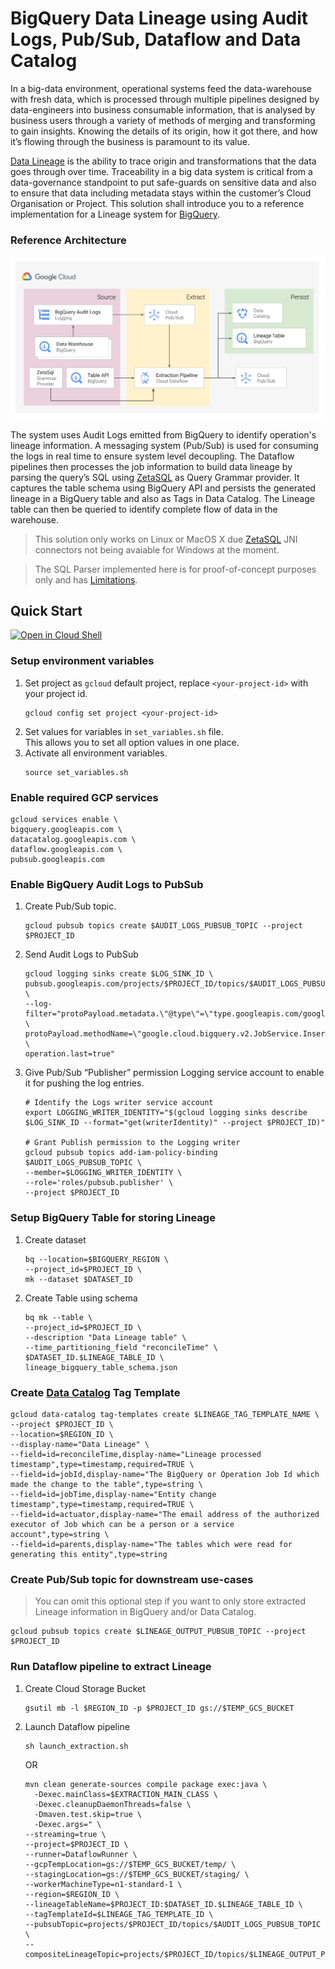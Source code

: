 # BigQuery Data Lineage using Audit Logs, Pub/Sub, Dataflow and Data Catalog

In a big-data environment, operational systems feed the data-warehouse with fresh data, which is processed through multiple pipelines designed by data-engineers into business consumable information, that is analysed by business users through a variety of methods of merging and transforming to gain insights. Knowing the details of its origin, how it got there, and how it’s flowing through the business is paramount to its value.

[Data Lineage](https://en.wikipedia.org/wiki/Data_lineage) is the ability to trace origin and transformations that the data goes through over time. Traceability in a big data system is critical from a data-governance standpoint to put safe-guards on sensitive data and also to ensure that data including metadata stays within the customer’s Cloud Organisation or Project. This solution shall introduce you to a reference implementation for a Lineage system for [BigQuery](https://cloud.google.com/bigquery).

### Reference Architecture

![architecutre](/lineage_solution_diagram.svg)

The system uses Audit Logs emitted from BigQuery to identify operation's lineage information. A messaging system (Pub/Sub) is used for consuming the logs in real time to ensure system level decoupling. The Dataflow pipelines then processes the job information to build data lineage by parsing the query’s SQL using [ZetaSQL](https://github.com/google/zetasql) as Query Grammar provider. It captures the table schema using BigQuery API and persists the generated lineage in a BigQuery table and also as Tags in Data Catalog. The Lineage table can then be queried to identify complete flow of data in the warehouse.


> This solution only works on Linux or MacOS X due [ZetaSQL](https://github.com/google/zetasql) JNI connectors not being avaiable for Windows at the moment.

> The SQL Parser implemented here is for proof-of-concept purposes only and has [Limitations](/LIMITATIONS.md).

## Quick Start

[![Open in Cloud Shell](http://gstatic.com/cloudssh/images/open-btn.svg)](https://console.cloud.google.com/cloudshell/editor?cloudshell_git_repo=https://github.com/GoogleCloudPlatform/bigquery-data-lineage.git)

### Setup environment variables
1. Set project as `gcloud` default project, replace `<your-project-id>` with your project id.
    ```shell script
    gcloud config set project <your-project-id>
    ```
2. Set values for variables in `set_variables.sh` file.<br/>This allows you to set all option values in one place.
3. Activate all environment variables.
    ```shell script
    source set_variables.sh
    ```
### Enable required GCP services
```shell script
gcloud services enable \
bigquery.googleapis.com \
datacatalog.googleapis.com \
dataflow.googleapis.com \
pubsub.googleapis.com
```

### Enable BigQuery Audit Logs to PubSub
1. Create Pub/Sub topic.
    ```shell script
    gcloud pubsub topics create $AUDIT_LOGS_PUBSUB_TOPIC --project $PROJECT_ID
   ```` 
2. Send Audit Logs to PubSub <br>
    ```shell script
    gcloud logging sinks create $LOG_SINK_ID \
    pubsub.googleapis.com/projects/$PROJECT_ID/topics/$AUDIT_LOGS_PUBSUB_TOPIC \
    --log-filter="protoPayload.metadata.\"@type\"=\"type.googleapis.com/google.cloud.audit.BigQueryAuditMetadata\" \
   protoPayload.methodName=\"google.cloud.bigquery.v2.JobService.InsertJob\" \
   operation.last=true"
    ```
3. Give Pub/Sub “Publisher” permission Logging service account to enable it for pushing the log entries.
    ```shell script
    # Identify the Logs writer service account 
    export LOGGING_WRITER_IDENTITY="$(gcloud logging sinks describe $LOG_SINK_ID --format="get(writerIdentity)" --project $PROJECT_ID)"
    
    # Grant Publish permission to the Logging writer
    gcloud pubsub topics add-iam-policy-binding $AUDIT_LOGS_PUBSUB_TOPIC \
    --member=$LOGGING_WRITER_IDENTITY \
    --role='roles/pubsub.publisher' \
    --project $PROJECT_ID
    ```
### Setup BigQuery Table for storing Lineage
1. Create dataset
    ```shell script
    bq --location=$BIGQUERY_REGION \
    --project_id=$PROJECT_ID \
    mk --dataset $DATASET_ID
    ```
2. Create Table using schema
    ```shell script
    bq mk --table \
    --project_id=$PROJECT_ID \
    --description "Data Lineage table" \
    --time_partitioning_field "reconcileTime" \
    $DATASET_ID.$LINEAGE_TABLE_ID \
    lineage_bigquery_table_schema.json
    ```

### Create [Data Catalog](https://cloud.google.com/data-catalog) Tag Template
```shell script
gcloud data-catalog tag-templates create $LINEAGE_TAG_TEMPLATE_NAME \
--project $PROJECT_ID \
--location=$REGION_ID \
--display-name="Data Lineage" \
--field=id=reconcileTime,display-name="Lineage processed timestamp",type=timestamp,required=TRUE \
--field=id=jobId,display-name="The BigQuery or Operation Job Id which made the change to the table",type=string \
--field=id=jobTime,display-name="Entity change timestamp",type=timestamp,required=TRUE \
--field=id=actuator,display-name="The email address of the authorized executor of Job which can be a person or a service account",type=string \
--field=id=parents,display-name="The tables which were read for generating this entity",type=string
```

### Create Pub/Sub topic for downstream use-cases
> You can omit this optional step if you want to only store extracted Lineage information in BigQuery and/or Data Catalog.

```shell script
gcloud pubsub topics create $LINEAGE_OUTPUT_PUBSUB_TOPIC --project $PROJECT_ID
```

### Run Dataflow pipeline to extract Lineage
1. Create Cloud Storage Bucket
    ```shell script
    gsutil mb -l $REGION_ID -p $PROJECT_ID gs://$TEMP_GCS_BUCKET
    ```
2. Launch Dataflow pipeline
    ```shell script
    sh launch_extraction.sh
    ```
   OR
    ```shell script
    mvn clean generate-sources compile package exec:java \
      -Dexec.mainClass=$EXTRACTION_MAIN_CLASS \
      -Dexec.cleanupDaemonThreads=false \
      -Dmaven.test.skip=true \
      -Dexec.args=" \
    --streaming=true \
    --project=$PROJECT_ID \
    --runner=DataflowRunner \
    --gcpTempLocation=gs://$TEMP_GCS_BUCKET/temp/ \
    --stagingLocation=gs://$TEMP_GCS_BUCKET/staging/ \
    --workerMachineType=n1-standard-1 \
    --region=$REGION_ID \
    --lineageTableName=$PROJECT_ID:$DATASET_ID.$LINEAGE_TABLE_ID \
    --tagTemplateId=$LINEAGE_TAG_TEMPLATE_ID \
    --pubsubTopic=projects/$PROJECT_ID/topics/$AUDIT_LOGS_PUBSUB_TOPIC \
    --compositeLineageTopic=projects/$PROJECT_ID/topics/$LINEAGE_OUTPUT_PUBSUB_TOPIC"
    ```
